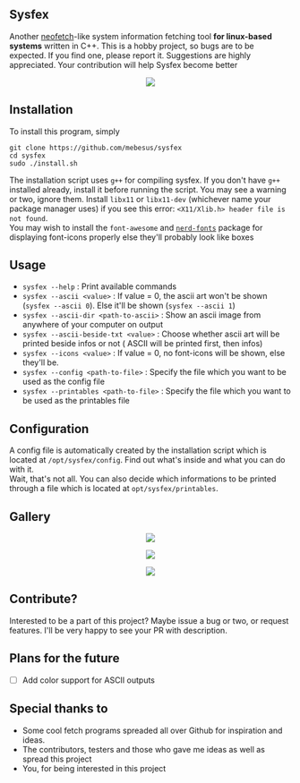 ## Sysfex
Another [neofetch](https://github.com/dylanaraps/neofetch)-like system information fetching tool <b>for linux-based systems</b> written in C++. This is a hobby project, so bugs are to be expected. If you find one, please report it. Suggestions are highly appreciated. Your contribution will help Sysfex become better

<p align="center"><img src="https://github.com/mebesus/sysfex-testing/blob/master/res/sysf_1.png"></p>

## Installation
To install this program, simply
```
git clone https://github.com/mebesus/sysfex
cd sysfex
sudo ./install.sh
```
The installation script uses ``g++`` for compiling sysfex. If you don't have ``g++`` installed already, install it before running the script. You may see a warning or two, ignore them. Install ``libx11`` or ``libx11-dev`` (whichever name your package manager uses) if you see this error: ``<X11/Xlib.h> header file is not found``.<br>
You may wish to install the ``font-awesome`` and [``nerd-fonts``](https://github.com/ryanoasis/nerd-fonts) package for displaying font-icons properly else they'll probably look like boxes

## Usage
* ``sysfex --help`` : Print available commands
* ``sysfex --ascii <value>`` : If value = 0, the ascii art won't be shown (``sysfex --ascii 0``). Else it'll be shown (``sysfex --ascii 1``)
* ``sysfex --ascii-dir <path-to-ascii>`` : Show an ascii image from anywhere of your computer on output
* ``sysfex --ascii-beside-txt <value>`` : Choose whether ascii art will be printed beside infos or not ( ASCII will be printed first, then infos)
* ``sysfex --icons <value>`` : If value = 0, no font-icons will be shown, else they'll be.
* ``sysfex --config <path-to-file>`` : Specify the file which you want to be used as the config file
* ``sysfex --printables <path-to-file>`` : Specify the file which you want to be used as the printables file

## Configuration
A config file is automatically created by the installation script which is located at ``/opt/sysfex/config``. Find out what's inside and what you can do with it.<br>
Wait, that's not all. You can also decide which informations to be printed through a file which is located at ``opt/sysfex/printables``.

## Gallery
<p align="center"><img src="https://github.com/mebesus/sysfex-testing/blob/master/res/sysf_2.png"></p>
<p align="center"><img src="https://github.com/mebesus/sysfex-testing/blob/master/res/sysf_3.png"></p>
<p align="center"><img src="https://github.com/mebesus/sysfex-testing/blob/master/res/sysf_4.png"></p>

## Contribute?
Interested to be a part of this project? Maybe issue a bug or two, or request features. I'll be very happy to see your PR with description.

## Plans for the future
- [ ] Add color support for ASCII outputs

## Special thanks to
* Some cool fetch programs spreaded all over Github for inspiration and ideas.
* The contributors, testers and those who gave me ideas as well as spread this project
* You, for being interested in this project
